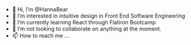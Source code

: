 - 👋 Hi, I’m @HannaBear
- 👀 I’m interested in intuitive design in Front End Software Engineering
- 🌱 I’m currently learning React through Flatiron Bootcamp
- 💞️ I’m not looking to collaborate on anything at the moment.
- 📫 How to reach me ...


